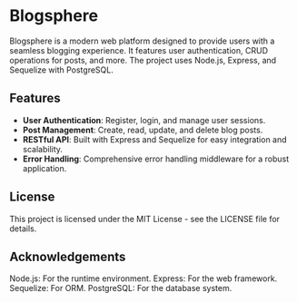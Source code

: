 # Blogsphere

Blogsphere is a modern web platform designed to provide users with a seamless blogging experience. It features user authentication, CRUD operations for posts, and more. The project uses Node.js, Express, and Sequelize with PostgreSQL.

## Features

- **User Authentication**: Register, login, and manage user sessions.
- **Post Management**: Create, read, update, and delete blog posts.
- **RESTful API**: Built with Express and Sequelize for easy integration and scalability.
- **Error Handling**: Comprehensive error handling middleware for a robust application.

## License

This project is licensed under the MIT License - see the LICENSE file for details.

## Acknowledgements

Node.js: For the runtime environment.
Express: For the web framework.
Sequelize: For ORM.
PostgreSQL: For the database system.
